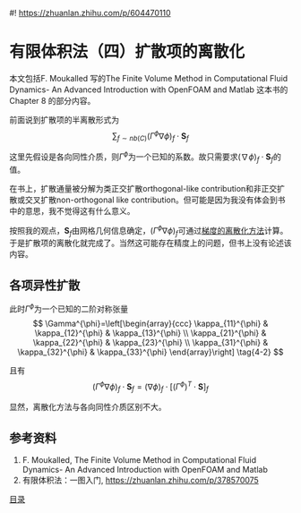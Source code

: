 #! https://zhuanlan.zhihu.com/p/604470110
# 有限体积法（四）扩散项的离散化

本文包括F. Moukalled 写的The Finite Volume Method in Computational Fluid Dynamics- An Advanced Introduction with OpenFOAM and Matlab 这本书的Chapter 8 的部分内容。

前面说到扩散项的半离散形式为
$$
\sum_{f \sim nb(C)}\left(\Gamma^{\phi} \nabla \phi\right)_{f} \cdot \mathbf{S}_{f} \tag{4-1}
$$

这里先假设是各向同性介质，则$\Gamma^{\phi}$为一个已知的系数。故只需要求$\left(\nabla \phi\right)_{f} \cdot \mathbf{S}_{f}$的值。

在书上，扩散通量被分解为类正交扩散orthogonal-like contribution和非正交扩散或交叉扩散non-orthogonal like contribution。但可能是因为我没有体会到书中的意思，我不觉得这有什么意义。

按照我的观点，$\mathbf{S}_{f}$由网格几何信息确定，$\left(\Gamma^{\phi} \nabla \phi\right)_{f}$可通过[梯度的离散化方法](https://zhuanlan.zhihu.com/p/604163616)计算。于是扩散项的离散化就完成了。当然这可能存在精度上的问题，但书上没有论述该内容。

## 各项异性扩散

此时$\Gamma^{\phi}$为一个已知的二阶对称张量
$$
\Gamma^{\phi}=\left[\begin{array}{ccc}
\kappa_{11}^{\phi} & \kappa_{12}^{\phi} & \kappa_{13}^{\phi} \\
\kappa_{21}^{\phi} & \kappa_{22}^{\phi} & \kappa_{23}^{\phi} \\
\kappa_{31}^{\phi} & \kappa_{32}^{\phi} & \kappa_{33}^{\phi}
\end{array}\right] \tag{4-2}
$$

且有
$$
\left(\Gamma^{\phi} \nabla \phi\right)_{f} \cdot \mathbf{S}_{f}=\left(\nabla \phi\right)_{f} \cdot \left[(\Gamma^{\phi})^{T} \cdot \mathbf{S}\right]_{f} \tag{4-3}
$$

显然，离散化方法与各向同性介质区别不大。

## 参考资料

1. F. Moukalled, The Finite Volume Method in Computational Fluid Dynamics- An Advanced Introduction with OpenFOAM and Matlab
2. 有限体积法：一图入门, https://zhuanlan.zhihu.com/p/378570075


[目录](https://zhuanlan.zhihu.com/p/599909213)